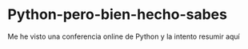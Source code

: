 # Python-pero-bien-hecho-sabes
Me he visto una conferencia online de Python y la intento resumir aquí
